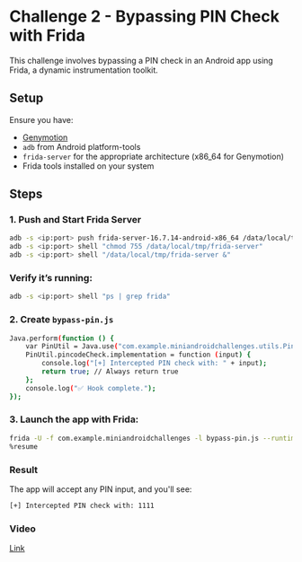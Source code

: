 # Challenge 2 - Bypassing PIN Check with Frida

This challenge involves bypassing a PIN check in an Android app using Frida, a dynamic instrumentation toolkit.

## Setup

Ensure you have:
- [Genymotion](https://www.genymotion.com/)
- `adb` from Android platform-tools
- `frida-server` for the appropriate architecture (x86_64 for Genymotion)
- Frida tools installed on your system

## Steps

### 1. Push and Start Frida Server

```bash
adb -s <ip:port> push frida-server-16.7.14-android-x86_64 /data/local/tmp/frida-server
adb -s <ip:port> shell "chmod 755 /data/local/tmp/frida-server"
adb -s <ip:port> shell "/data/local/tmp/frida-server &"

`````````````
### Verify it’s running:

```bash
adb -s <ip:port> shell "ps | grep frida"
```
### 2. Create `bypass-pin.js`

```bash
Java.perform(function () {
    var PinUtil = Java.use("com.example.miniandroidchallenges.utils.PinUtil");
    PinUtil.pincodeCheck.implementation = function (input) {
        console.log("[+] Intercepted PIN check with: " + input);
        return true; // Always return true
    };
    console.log("✅ Hook complete.");
});
```
### 3. Launch the app with Frida:
```bash
frida -U -f com.example.miniandroidchallenges -l bypass-pin.js --runtime=v8
%resume
```
### Result

The app will accept any PIN input, and you'll see:

```bash
[+] Intercepted PIN check with: 1111
```

### Video
[Link](https://youtu.be/zGh5Q8FA_iI)
